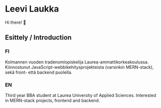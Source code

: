 
# Leevi Laukka
Hi there! 👋
## Esittely / Introduction
### FI
Kolmannen vuoden tradenomiopiskelija Laurea-ammattikorkeakoulussa. Kiinnostunut JavaScript-webbikehitysprojekteista (varsinkin MERN-stack), sekä front- että backend puolella.

### EN
Third year BBA student at Laurea University of Applied Sciences. Interested in MERN-stack projects, frontend and backend.


<!--
**leevilaukka/leevilaukka** is a ✨ _special_ ✨ repository because its `README.md` (this file) appears on your GitHub profile.

Here are some ideas to get you started:

- 🔭 I’m currently working on ...
- 🌱 I’m currently learning ...
- 👯 I’m looking to collaborate on ...
- 🤔 I’m looking for help with ...
- 💬 Ask me about ...
- 📫 How to reach me: ...
- 😄 Pronouns: ...
- ⚡ Fun fact: ...
-->
